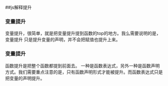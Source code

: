 ##js解释提升

### 变量提升
变量提升，很简单，就是把变量提升提到函数的top的地方。我么需要说明的是，变量提升 只是提升变量的声明，并不会把赋值也提升上来。

### 变量提升
函数提升是把整个函数都提到前面去。
一种是函数表达式，另外一种是函数声明方式。我们需要重点注意的是，只有函数声明形式才能被提升。而函数表达式只是把变量的声明提升。